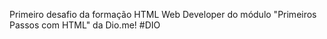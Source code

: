 Primeiro desafio da formação HTML Web Developer do módulo "Primeiros Passos com HTML" da Dio.me! #DIO
